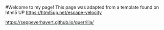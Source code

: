 #Welcome to my page!
This page was adapted from a template found on html5 UP
https://html5up.net/escape-velocity

https://seppeverhavert.github.io/guerrilla/
